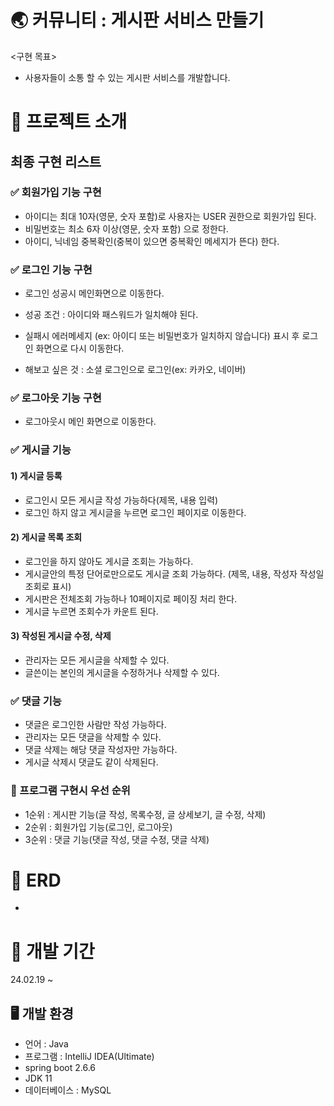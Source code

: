 # 🌏 커뮤니티 : 게시판 서비스 만들기
<구현 목표>
- 사용자들이 소통 할 수 있는 게시판 서비스를 개발합니다.

# 📕 프로젝트 소개
## 최종 구현 리스트
### ✅ 회원가입 기능 구현
- 아이디는 최대 10자(영문, 숫자 포함)로 사용자는 USER 권한으로 회원가입 된다.
- 비밀번호는 최소 6자 이상(영문, 숫자 포함) 으로 정한다.
- 아이디, 닉네임 중복확인(중복이 있으면 중복확인 메세지가 뜬다) 한다.
  
### ✅ 로그인 기능 구현
- 로그인 성공시 메인화면으로 이동한다.
- 성공 조건 : 아이디와 패스워드가 일치해야 된다.
- 실패시 에러메세지
  (ex: 아이디 또는 비밀번호가 일치하지 않습니다) 표시 후 로그인 화면으로 다시 이동한다.

- 해보고 싶은 것 : 소셜 로그인으로 로그인(ex: 카카오, 네이버)

### ✅ 로그아웃 기능 구현
- 로그아웃시 메인 화면으로 이동한다.

### ✅ 게시글 기능
#### 1) 게시글 등록
- 로그인시 모든 게시글 작성 가능하다(제목, 내용 입력)
- 로그인 하지 않고 게시글을 누르면 로그인 페이지로 이동한다.

#### 2) 게시글 목록 조회
- 로그인을 하지 않아도 게시글 조회는 가능하다.
- 게시글안의 특정 단어로만으로도 게시글 조회 가능하다.
  (제목, 내용, 작성자 작성일 조회로 표시)
- 게시판은 전체조회 가능하나 10페이지로 페이징 처리 한다.
- 게시글 누르면 조회수가 카운트 된다.

#### 3) 작성된 게시글 수정, 삭제
- 관리자는 모든 게시글을 삭제할 수 있다.
- 글쓴이는 본인의 게시글을 수정하거나 삭제할 수 있다.

### ✅ 댓글 기능
- 댓글은 로그인한 사람만 작성 가능하다.
- 관리자는 모든 댓글을 삭제할 수 있다.
- 댓글 삭제는 해당 댓글 작성자만 가능하다.
- 게시글 삭제시 댓글도 같이 삭제된다.

### 📌 프로그램 구현시 우선 순위
- 1순위 : 게시판 기능(글 작성, 목록수정, 글 상세보기, 글 수정, 삭제)
- 2순위 : 회원가입 기능(로그인, 로그아웃)
- 3순위 : 댓글 기능(댓글 작성, 댓글 수정, 댓글 삭제)

# 📍 ERD
- 

# 📕 개발 기간
24.02.19 ~ 

## 🖥️ 개발 환경
- 언어 : Java
- 프로그램 : IntelliJ IDEA(Ultimate)
- spring boot 2.6.6
- JDK 11
- 데이터베이스 : MySQL
